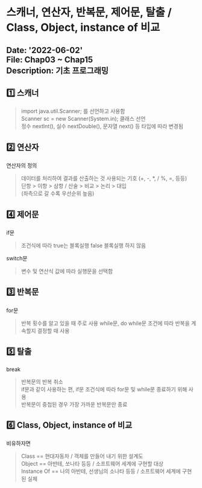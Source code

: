 스캐너, 연산자, 반복문, 제어문, 탈출 / Class, Object, instance of 비교
==========================
Date: '2022-06-02'  
File: Chap03 ~ Chap15  
Description: 기초 프로그래밍
---------------------------
## 1️⃣ 스캐너   

> import java.util.Scanner; 를 선언하고 사용함  
> Scanner sc = new Scanner(System.in); 클래스 선언  
> 정수 nextInt(), 실수 nextDouble(), 문자열 next() 등 타입에 따라 변경됨  

## 2️⃣ 연산자  
연산자의 정의
> 데이터를 처리하여 결과를 산출하는 것
> 사용되는 기호 (+, -, *, / %, =, 등등)  
> 단항 > 이항 > 삼항 / 산술 > 비교 > 논리 > 대입  
> (좌측으로 갈 수록 우선순위 높음)
 
## 4️⃣ 제어문  
if문  
> 조건식에 따라 true는 블록실행 false 블록실행 하지 않음  
  
switch문  
> 변수 및 연산식 값에 따라 실행문을 선택함 
 
## 3️⃣ 반복문  
for문
> 반복 횟수를 알고 있을 때 주로 사용
while문, do while문
> 조건에 따라 반복을 계속할지 결정할 때 사용

## 5️⃣ 탈출  
break  
> 반복문의 반복 취소  
> if문과 같이 사용하는 편, if문 조건식에 따라 for문 및 while문 종료하기 위해 사용  
> 반복문이 중첩된 경우 가장 가까운 반복문만 종료  

## 6️⃣ Class, Object, instance of 비교  
비유하자면
> Class == 현대자동차 / 객체를 만들어 내기 위한 설계도  
> Object == 아반테, 쏘나타 등등 / 소프트웨어 세계에 구현할 대상  
> Instance Of == 나의 아반테, 선생님의 소나타 등등 / 소프트웨어 세계에 구현된 실체  
